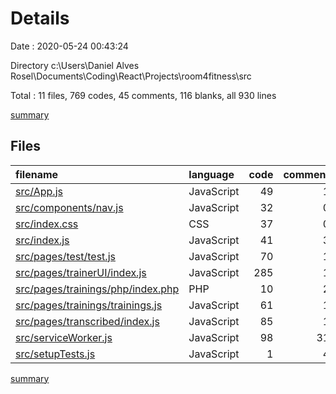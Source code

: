 # Details

Date : 2020-05-24 00:43:24

Directory c:\Users\Daniel Alves Rosel\Documents\Coding\React\Projects\room4fitness\src

Total : 11 files,  769 codes, 45 comments, 116 blanks, all 930 lines

[summary](results.md)

## Files
| filename | language | code | comment | blank | total |
| :--- | :--- | ---: | ---: | ---: | ---: |
| [src/App.js](/src/App.js) | JavaScript | 49 | 1 | 9 | 59 |
| [src/components/nav.js](/src/components/nav.js) | JavaScript | 32 | 0 | 8 | 40 |
| [src/index.css](/src/index.css) | CSS | 37 | 0 | 4 | 41 |
| [src/index.js](/src/index.js) | JavaScript | 41 | 3 | 11 | 55 |
| [src/pages/test/test.js](/src/pages/test/test.js) | JavaScript | 70 | 1 | 5 | 76 |
| [src/pages/trainerUI/index.js](/src/pages/trainerUI/index.js) | JavaScript | 285 | 1 | 42 | 328 |
| [src/pages/trainings/php/index.php](/src/pages/trainings/php/index.php) | PHP | 10 | 2 | 2 | 14 |
| [src/pages/trainings/trainings.js](/src/pages/trainings/trainings.js) | JavaScript | 61 | 1 | 12 | 74 |
| [src/pages/transcribed/index.js](/src/pages/transcribed/index.js) | JavaScript | 85 | 1 | 9 | 95 |
| [src/serviceWorker.js](/src/serviceWorker.js) | JavaScript | 98 | 31 | 13 | 142 |
| [src/setupTests.js](/src/setupTests.js) | JavaScript | 1 | 4 | 1 | 6 |

[summary](results.md)